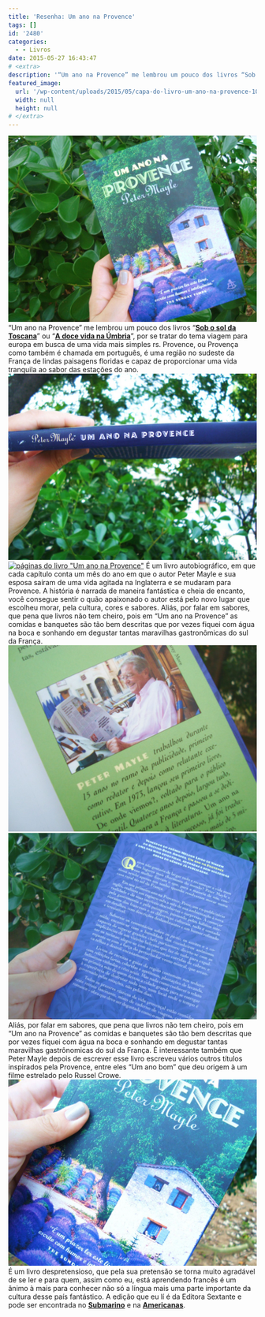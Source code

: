 ```yaml
---
title: 'Resenha: Um ano na Provence'
tags: []
id: '2480'
categories:
  - - Livros
date: 2015-05-27 16:43:47
# <extra>
description: '“Um ano na Provence” me lembrou um pouco dos livros “Sob o sol da Toscana” ou “A doce vida na Úmbria”, por se tratar do tema viagem para europa em busca de uma vida mais simples rs. Provence, ou Provença como também é chamada em português, é uma região no sudeste da França de lindas paisagens floridas e capaz de proporcionar uma vida tranquila ao sabor das estações do ano. É um livro autobiográfico, em que cada capítulo conta um mês do ano em que o autor Peter Mayle e sua esposa saíram de uma vida agitada na Inglaterra e se mudaram para Provence. A história é narrada de maneira fantástica e cheia de encanto, você consegue sentir o quão apaixonado o autor está pelo novo lugar que escolheu morar, pela cultura, cores e sabores. Aliás, por falar em sabores, &hellip;'
featured_image: 
  url: '/wp-content/uploads/2015/05/capa-do-livro-um-ano-na-provence-1024x768.jpg'
  width: null
  height: null
# </extra>
---
```


[![capa do livro um ano na provence](/wp-content/uploads/2015/05/capa-do-livro-um-ano-na-provence-1024x768.jpg)](/wp-content/uploads/2015/05/capa-do-livro-um-ano-na-provence.jpg) “Um ano na Provence” me lembrou um pouco dos livros “**[Sob o sol da Toscana](http://natalia.blog.br/2014/07/10/16o-livro-do-ano-sob-o-sol-da-toscana/)**” ou “[**A doce vida na Úmbria**](http://natalia.blog.br/2014/08/25/21o-livro-do-ano-a-doce-vida-na-umbria/)”, por se tratar do tema viagem para europa em busca de uma vida mais simples rs. Provence, ou Provença como também é chamada em português, é uma região no sudeste da França de lindas paisagens floridas e capaz de proporcionar uma vida tranquila ao sabor das estações do ano. [![lombada do livro Um ano na provence](/wp-content/uploads/2015/05/lombada-do-livro-Um-ano-na-provence-1024x768.jpg)](/wp-content/uploads/2015/05/lombada-do-livro-Um-ano-na-provence.jpg) [![páginas do livro "Um ano na Provence"](/wp-content/uploads/2015/05/páginas-do-livro-Um-ano-na-Provence-1024x768.jpg)](/wp-content/uploads/2015/05/páginas-do-livro-Um-ano-na-Provence.jpg) É um livro autobiográfico, em que cada capítulo conta um mês do ano em que o autor Peter Mayle e sua esposa saíram de uma vida agitada na Inglaterra e se mudaram para Provence. A história é narrada de maneira fantástica e cheia de encanto, você consegue sentir o quão apaixonado o autor está pelo novo lugar que escolheu morar, pela cultura, cores e sabores. Aliás, por falar em sabores, que pena que livros não tem cheiro, pois em “Um ano na Provence” as comidas e banquetes são tão bem descritas que por vezes fiquei com água na boca e sonhando em degustar tantas maravilhas gastronômicas do sul da França. [![Orelha do livro "Um ano na Provence"](/wp-content/uploads/2015/05/Orelha-do-livro-Um-ano-na-Provence-1024x768.jpg)](/wp-content/uploads/2015/05/Orelha-do-livro-Um-ano-na-Provence.jpg) [![contra-capa do livro "Um ano na Provence"](/wp-content/uploads/2015/05/contra-capa-do-livro-Um-ano-na-Provence-1024x768.jpg)](/wp-content/uploads/2015/05/contra-capa-do-livro-Um-ano-na-Provence.jpg) Aliás, por falar em sabores, que pena que livros não tem cheiro, pois em “Um ano na Provence” as comidas e banquetes são tão bem descritas que por vezes fiquei com água na boca e sonhando em degustar tantas maravilhas gastrônomicas do sul da França. É interessante também que Peter Mayle depois de escrever esse livro escreveu vários outros títulos inspirados pela Provence, entre eles “Um ano bom” que deu origem à um filme estrelado pelo Russel Crowe. [![livro um ano na provence](/wp-content/uploads/2015/05/livro-um-ano-na-provence-1024x768.jpg)](/wp-content/uploads/2015/05/livro-um-ano-na-provence.jpg) É um livro despretensioso, que pela sua pretensão se torna muito agradável de se ler e para quem, assim como eu, está aprendendo francês é um ânimo à mais para conhecer não só a língua mais uma parte importante da cultura desse país fantástico. A edição que eu lí é da Editora Sextante e pode ser encontrada no **[Submarino](http://oferta.vc/7DvI)** e na [**Americanas**](http://oferta.vc/7DvJ).
